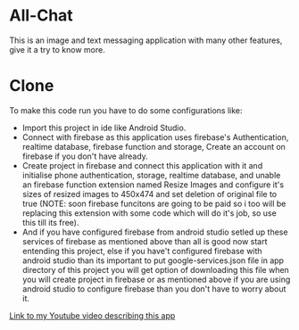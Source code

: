 # All-Chat
 This is an image and text messaging application with many other features, give it a try to know more.
 
# Clone
 To make this code run you have to do some configurations like:
 * Import this project in ide like Android Studio.
 * Connect with firebase as this application uses firebase's Authentication, realtime database, firebase function and storage, Create an account on firebase if you don't have already.
 * Create project in firebase and connect this application with it and initialise phone authentication, storage, realtime database, and unable an firebase function extension named Resize Images and configure it's sizes of resized images to 450x474 and set deletion of original file to true (NOTE: soon firebase funcitons are going to be paid so i too will be replacing this extension with some code which will do it's job, so use this till its free).
 * And if you have configured firebase from android studio setled up these services of firebase as mentioned above than all is good now start entending this project, else if you have't configured firebase with android studio than its important to put google-services.json file in app directory of this project you will get option of downloading this file when you will create project in firebase or as mentioned above if you are using android studio to configure firebase than you don't have to worry about it.
 

[Link to my Youtube video describing this app](https://youtu.be/BnU5vmajlLE)
